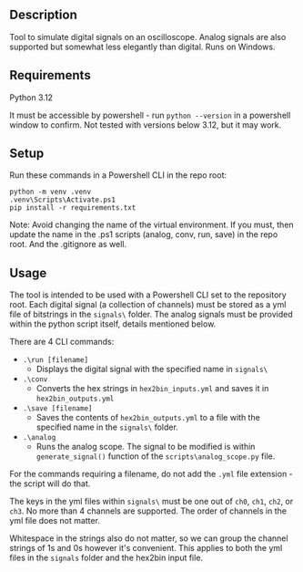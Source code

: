 ## Description

Tool to simulate digital signals on an oscilloscope. Analog signals are also supported but somewhat less elegantly than digital. Runs on Windows.

## Requirements

Python 3.12 

It must be accessible by powershell - run ```python --version``` in a powershell window to confirm. Not tested with versions below 3.12, but it may work.

## Setup

Run these commands in a Powershell CLI in the repo root:

```
python -m venv .venv
.venv\Scripts\Activate.ps1
pip install -r requirements.txt
```

Note: Avoid changing the name of the virtual environment. If you must, then update the name in the .ps1 scripts (analog, conv, run, save) in the repo root. And the .gitignore as well.

## Usage

The tool is intended to be used with a Powershell CLI set to the repository root.
Each digital signal (a collection of channels) must be stored as a yml file of bitstrings in the ```signals\``` folder. The analog signals must be provided within the python script itself, details mentioned below.

There are 4 CLI commands:
- ```.\run [filename]```
    - Displays the digital signal with the specified name in ```signals\```
- ```.\conv```
    - Converts the hex strings in ```hex2bin_inputs.yml``` and saves it in ```hex2bin_outputs.yml```
- ```.\save [filename]```
    - Saves the contents of ```hex2bin_outputs.yml``` to a file with the specified name in the ```signals\``` folder.
- ```.\analog```
    - Runs the analog scope. The signal to be modified is within ```generate_signal()``` function of the ```scripts\analog_scope.py``` file.

For the commands requiring a filename, do not add the ```.yml``` file extension - the script will do that.

The keys in the yml files within ```signals\``` must be one out of ```ch0```, ```ch1```, ```ch2```, or ```ch3```. No more than 4 channels are supported. The order of channels in the yml file does not matter.

Whitespace in the strings also do not matter, so we can group the channel strings of 1s and 0s however it's convenient. This applies to both the yml files in the ```signals``` folder and the hex2bin input file.